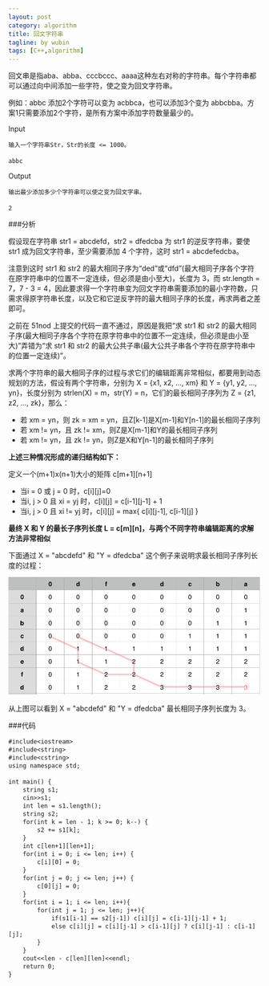 ```yaml
---
layout: post
category: algorithm
title: 回文字符串
tagline: by wubin
tags: [C++,algorithm]
---
```


回文串是指aba、abba、cccbccc、aaaa这种左右对称的字符串。每个字符串都可以通过向中间添加一些字符，使之变为回文字符串。

例如：abbc 添加2个字符可以变为 acbbca，也可以添加3个变为 abbcbba。方案1只需要添加2个字符，是所有方案中添加字符数量最少的。

<!--more-->

Input

    输入一个字符串Str，Str的长度 <= 1000。

    abbc

Output

    输出最少添加多少个字符串可以使之变为回文字串。

    2

###分析

假设现在字符串 str1 = abcdefd，str2 = dfedcba 为 str1 的逆反字符串，要使 str1 成为回文字符串，至少需要添加 4 个字符，这时 str1 = abcdefedcba。

注意到这时 str1 和 str2 的最大相同子序为“ded”或“dfd”(最大相同子序各个字符在原字符串中的位置不一定连续，但必须是由小至大)，长度为 3，而 str.length = 7，7 - 3 = 4，因此要求得一个字符串变为回文字符串需要添加的最小字符数，只需求得原字符串长度，以及它和它逆反字符的最大相同子序的长度，再求两者之差即可。

之前在 51nod 上提交的代码一直不通过，原因是我把“求 str1 和 str2 的最大相同子序(最大相同子序各个字符在原字符串中的位置不一定连续，但必须是由小至大)”弄错为“求 str1 和 str2 的最大公共子串(最大公共子串各个字符在原字符串中的位置一定连续)”。

求两个字符串的最大相同子序的过程与求它们的编辑距离非常相似，都要用到动态规划的方法，假设有两个字符串，分别为 X = {x1, x2, ..., xm} 和 Y = {y1, y2, ..., yn}，长度分别为 strlen(X) = m，str(Y) = n，它们的最长相同子序列为 Z = {z1, z2, ..., zk}，那么：

* 若 xm = yn，则 zk = xm = yn，且Z[k-1]是X[m-1]和Y[n-1]的最长相同子序列
* 若 xm != yn，且 zk != xm，则Z是X[m-1]和Y的最长相同子序列
* 若 xm != yn，且 zk != yn，则Z是X和Y[n-1]的最长相同子序列

**上述三种情况形成的递归结构如下：**

定义一个(m+1)x(n+1)大小的矩阵 c[m+1][n+1]

* 当i = 0 或 j = 0 时，c[i][j]=0
* 当i, j > 0 且 xi = yj 时，c[i][j] = c[i-1][j-1] + 1
* 当i, j > 0 且 xi != yj 时，c[i][j] = max{ c[i][j-1], c[i-1][j] }

**最终 X 和 Y 的最长子序列长度 L = c[m][n]，与两个不同字符串编辑距离的求解方法非常相似** 

下面通过 X = "abcdefd" 和 "Y = dfedcba" 这个例子来说明求最长相同子序列长度的过程：

![Alt text](/img/table-huiwen.png)

从上图可以看到 X = "abcdefd" 和 "Y = dfedcba" 最长相同子序列长度为 3。

###代码

    #include<iostream>
    #include<string>
    #include<cstring>
    using namespace std;

    int main() {
        string s1;
        cin>>s1;
        int len = s1.length();
        string s2;
        for(int k = len - 1; k >= 0; k--) {
            s2 += s1[k];
        }
        int c[len+1][len+1];
        for(int i = 0; i <= len; i++) {
            c[i][0] = 0;
        }
        for(int j = 0; j <= len; j++) {
            c[0][j] = 0;
        }
        for(int i = 1; i <= len; i++){
            for(int j = 1; j <= len; j++){
                if(s1[i-1] == s2[j-1]) c[i][j] = c[i-1][j-1] + 1;
                else c[i][j] = c[i][j-1] > c[i-1][j] ? c[i][j-1] : c[i-1][j];
            }
        }
        cout<<len - c[len][len]<<endl;
        return 0;
    }